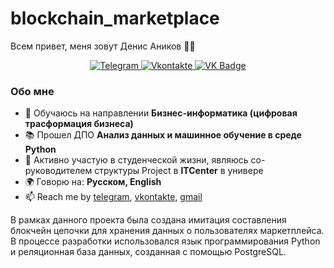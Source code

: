 # blockchain_marketplace
Всем привет, меня зовут Денис Аников 🙋‍♂️

<div id="socials" align="center">
  <a href="https://t.me/akinovdesin">
    <img src="https://img.shields.io/badge/Telegram-blue?style=for-the-badge&logo=telegram&logoColor=white" alt="Telegram"/>
  </a>
  <a href="https://vk.com/akinovdeniska">
    <img src="https://img.shields.io/badge/vkontakte-blue?style=for-the-badge&logo=vk&logoColor=white" alt="Vkontakte"/>
  </a>
  <a href="mailto:daanikov@gmail.com">
    <img src="https://img.shields.io/badge/Gmail-red?style=for-the-badge&logo=gmail&logoColor=white" alt="VK Badge"/>
  </a>
</div>

### Обо мне
- 👷 Обучаюсь на направлении **Бизнес-информатика (цифровая трасформация бизнеса)**
- 📚 Прошел ДПО **Анализ данных и машинное обучение в среде Python**
- 🏫 Активно участую в студенческой жизни, являюсь со-руководителем структуры Project в **ITCenter** в универе
- 🌍 Говорю на: **Русском, English**
- 📫 Reach me by [telegram](https://t.me/akinovdesin), [vkontakte](https://vk.com/akinovdeniska), [gmail](mailto:daanikov@gmail.com")

В рамках данного проекта была создана имитация составления блокчейн цепочки для хранения данных о пользователях маркетплейса. В процессе разработки использовался язык программирования Python и реляционная база данных, созданная с помощью PostgreSQL.
